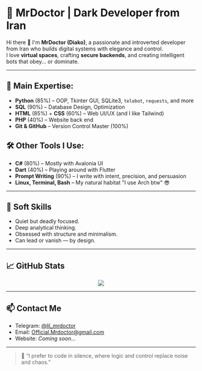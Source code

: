# 🥷 MrDoctor | Dark Developer from Iran

Hi there 👋 I'm **MrDoctor (Diako)**, a passionate and introverted developer from Iran who builds digital systems with elegance and control.  
I love **virtual spaces**, crafting **secure backends**, and creating intelligent bots that obey... or dominate.

---

## 🧠 Main Expertise:
- **Python** (85%) – OOP, Tkinter GUI, SQLite3, `telebot`, `requests`, and more
- **SQL** (90%) – Database Design, Optimization
- **HTML** (85%) + **CSS** (60%) – Web UI/UX (and I like Tailwind)
- **PHP** (40%) – Website back end 
- **Git & GitHub** – Version Control Master (100%)

## 🛠️ Other Tools I Use:
- **C#** (80%) – Mostly with Avalonia UI
- **Dart** (40%) – Playing around with Flutter
- **Prompt Writing** (90%) – I write with intent, precision, and persuasion
- **Linux, Terminal, Bash** – My natural habitat "I use Arch btw" 😎

---

## 🎯 Soft Skills
- Quiet but deadly focused.
- Deep analytical thinking.
- Obsessed with structure and minimalism.
- Can lead or vanish — by design.

---

## 📈 GitHub Stats
<p align="center">
  <img src="https://github-readme-stats.vercel.app/api?username=xMrDoctor&show_icons=true&theme=radical"/>
<!--   <img src="https://github-readme-streak-stats.herokuapp.com/?user=xMrDoctor&theme=radical"/>
  <img src="https://github-readme-stats.vercel.app/api/top-langs/?username=xMrDoctor&layout=compact&theme=radical"/> -->
</p>

---

## 📫 Contact Me
- Telegram: [@lil_mrdoctor](https://t.me/lil_mrdoctor)
- Email: Official.Mrdoctor@gmail.com
- Website: *Coming soon...*

---

> 🖤 “I prefer to code in silence, where logic and control replace noise and chaos.”
